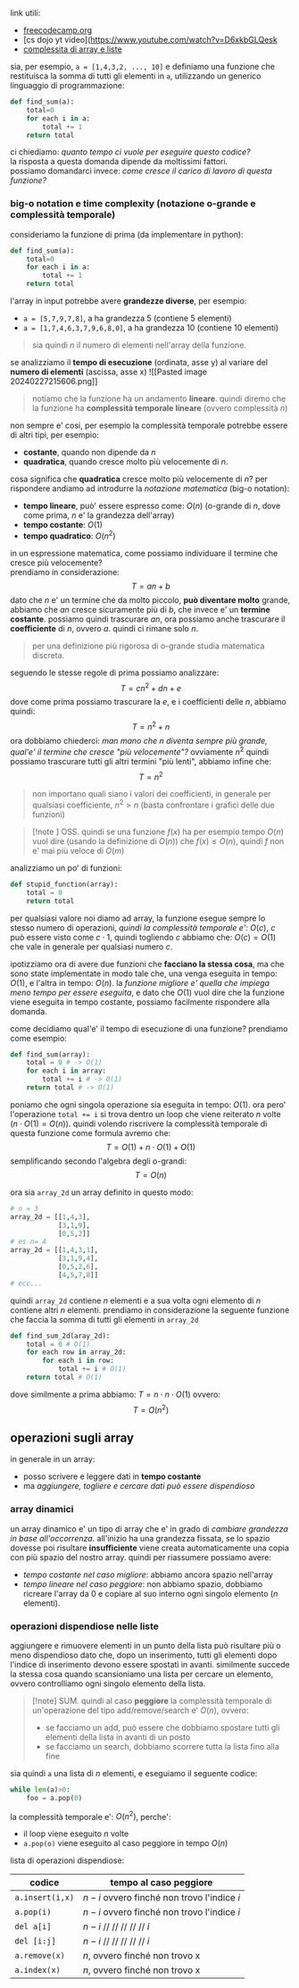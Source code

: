 link utili:
* [freecodecamp.org](https://www.freecodecamp.org/news/big-o-cheat-sheet-time-complexity-chart/)
* [cs dojo yt video](https://www.youtube.com/watch?v=D6xkbGLQesk
* [complessita di array e liste](https://yourbasic.org/algorithms/time-complexity-arrays/)

sia, per esempio, `a = [1,4,3,2, ..., 10]` e definiamo una funzione che restituisca la somma di tutti gli elementi in `a`, utilizzando un generico linguaggio di programmazione:
```python
def find_sum(a):
	total=0
	for each i in a:
		total += 1
	return total
```

ci chiediamo: *quanto tempo ci vuole per eseguire questo codice?*  
la risposta a questa domanda dipende da moltissimi fattori.  
possiamo domandarci invece: *come cresce il carico di lavoro di questa funzione?*  

### big-o notation e time complexity (notazione o-grande e complessità temporale)
consideriamo la funzione di prima (da implementare in python):
```python
def find_sum(a):
	total=0
	for each i in a:
		total += 1
	return total
```

l'array in input potrebbe avere **grandezze diverse**, per esempio:
* `a = [5,7,9,7,8]`, a ha grandezza 5 (contiene 5 elementi)
* `a = [1,7,4,6,3,7,9,6,8,0]`, a ha grandezza 10 (contiene 10 elementi)

> sia quindi $n$ il numero di elementi nell'array della funzione.

se analizziamo il **tempo di esecuzione** (ordinata, asse y) al variare del **numero di elementi** (ascissa, asse x)
![[Pasted image 20240227215606.png]]
> notiamo che la funzione ha un andamento **lineare**. quindi diremo che la funzione ha **complessità temporale lineare** (ovvero complessità $n$)

non sempre e' cosi, per esempio la complessità temporale potrebbe essere di altri tipi, per esempio:
* **costante**, quando non dipende da $n$
* **quadratica**, quando cresce molto più velocemente di $n$.

cosa significa che **quadratica** cresce molto più velocemente di $n$? per rispondere andiamo ad introdurre la *notazione matematica* (big-o notation):
* **tempo lineare**, può' essere espresso come: $O(n)$ (o-grande di $n$, dove come prima, $n$ e' la grandezza dell'array)
* **tempo costante**: $O(1)$
* **tempo quadratico**: $O(n^2)$

in un espressione matematica, come possiamo individuare il termine che cresce più velocemente?  
prendiamo in considerazione:
$$
T = an+b
$$
dato che $n$ e' un termine che da molto piccolo, **può diventare molto** grande, abbiamo che $an$ cresce sicuramente più di $b$, che invece e' un **termine costante**. possiamo quindi trascurare $an$, ora possiamo anche trascurare il **coefficiente** di $n$, ovvero $a$. quindi ci rimane solo $n$.

> per una definizione più rigorosa di o-grande studia matematica discreta.

seguendo le stesse regole di prima possiamo analizzare:
$$
T = cn^2 + dn + e
$$
dove come prima possiamo trascurare la $e$, e i coefficienti delle $n$, abbiamo quindi:
$$
T = n^2 + n
$$
ora dobbiamo chiederci: *man mano che $n$ diventa sempre più grande, qual'e' il termine che cresce "più velocemente"?* ovviamente $n^2$ quindi possiamo trascurare tutti gli altri termini "più lenti", abbiamo infine che:
$$
T = n^2
$$
> non importano quali siano i valori dei coefficienti, in generale per qualsiasi coefficiente, $n^2 > n$ (basta confrontare i grafici delle due funzioni)

>[!note ] OSS.
> quindi se una funzione $f(x)$ ha per esempio tempo $O(n)$ vuol dire (usando la definizione di $O(n)$) che $f(x) \leq O(n)$, quindi $f$ non e' mai più veloce di $O(m)$

analizziamo un po' di funzioni:

```python
def stupid_function(array):
	total = 0
	return total
```
per qualsiasi valore noi diamo ad array, la funzione esegue sempre lo stesso numero di operazioni, *quindi la complessità temporale e':* $O(c)$, $c$ può essere visto come $c \cdot 1$, quindi togliendo $c$ abbiamo che: $O(c) = O(1)$
che vale in generale per qualsiasi numero $c$.

ipotizziamo ora di avere due funzioni che **facciano la stessa cosa**, ma che sono state implementate in modo tale che, una venga eseguita in tempo: $O(1)$, e l'altra in tempo: $O(n)$. la *funzione migliore e' quella che impiega meno tempo per essere eseguita*, e dato che $O(1)$ vuol dire che la funzione viene eseguita in tempo costante, possiamo facilmente rispondere alla domanda.

come decidiamo qual'e' il tempo di esecuzione di una funzione? prendiamo come esempio:
```python
def find_sum(array):
	total = 0 # -> O(1)
	for each i in array:
		total += i # -> O(1)
	return total # -> O(1)
```

poniamo che ogni singola operazione sia eseguita in tempo: $O(1)$.
ora pero' l'operazione `total += i`  si trova dentro un loop che viene reiterato $n$ volte ($n \cdot O(1) = O(n)$). quindi volendo riscrivere la complessità temporale di questa funzione come formula avremo che:
$$
T = O(1) + n\cdot O(1) + O(1)
$$
semplificando secondo l'algebra degli o-grandi:
$$
T = O(n)
$$

ora sia `array_2d` un array definito in questo modo:
```python
# n = 3
array_2d = [[1,4,3],
			[3,1,9],
			[0,5,2]]
# es n= 4
array_2d = [[1,4,3,1],
			[3,1,9,4],
			[0,5,2,6],
			[4,5,7,8]]
# ecc...
```
quindi `array_2d` contiene $n$ elementi e a sua volta ogni elemento di $n$ contiene altri $n$ elementi. prendiamo in considerazione la seguente funzione che faccia la somma di tutti gli elementi in `array_2d`

```python
def find_sum_2d(aray_2d):
	total = 0 # O(1)
	for each row in array_2d:
		for each i in row:
			total += i # O(1)
	return total # O(1)
```

dove similmente a prima abbiamo: $T = n \cdot n \cdot O(1)$ ovvero:
$$
 T= O(n^2)
$$
## operazioni sugli array
in generale in un array:
* posso scrivere e leggere dati in **tempo costante**
* ma *aggiungere, togliere e cercare dati può essere dispendioso*

### array dinamici
un array dinamico e' un tipo di array che e' in grado di *cambiare grandezza in base all'occorrenza*. all'inizio ha una grandezza fissata, se lo spazio dovesse poi risultare **insufficiente** viene creata automaticamente una copia con più spazio del nostro array.
quindi per riassumere possiamo avere:
* *tempo costante nel caso migliore*: abbiamo ancora spazio nell'array
* *tempo lineare nel caso peggiore*: non abbiamo spazio, dobbiamo ricreare l'array da 0 e copiare al suo interno ogni singolo elemento ($n$ elementi).
### operazioni dispendiose nelle liste
aggiungere e rimuovere elementi in un punto della lista può risultare più o meno dispendioso dato che, dopo un inserimento, tutti gli elementi dopo l'indice di inserimento devono essere spostati in avanti. similmente succede la stessa cosa quando scansioniamo una lista per cercare un elemento, ovvero controlliamo ogni singolo elemento della lista.

> [!note] SUM.
> quindi al caso **peggiore** la complessità temporale di un'operazione del tipo add/remove/search e' $O(n)$, ovvero:
> - se facciamo un add, può essere che dobbiamo spostare tutti gli elementi della lista in avanti di un posto
> - se facciamo un search, dobbiamo scorrere tutta la lista fino alla fine

sia quindi `a` una lista di $n$ elementi, e eseguiamo il seguente codice:
```python
while len(a)>0:
	foo = a.pop(0)
```
la complessità temporale e': $O(n^2)$, perche':
* il loop viene eseguito $n$ volte
* `a.pop(o)` viene eseguito al caso peggiore in tempo $O(n)$

lista di operazioni dispendiose:

| codice          | tempo al caso peggiore                     |
| --------------- | ------------------------------------------ |
| `a.insert(i,x)` | $n-i$ ovvero finché non trovo l'indice $i$ |
| `a.pop(i)`      | $n-i$ ovvero finché non trovo l'indice $i$ |
| `del a[i]`      | $n-i$ // // // // // $i$                   |
| `del [i:j]`     | $n-i$ // // // // // $i$                   |
| `a.remove(x)`   | $n$, ovvero finché non trovo x             |
| `a.index(x)`    | $n$, ovvero finché non trovo x             |
